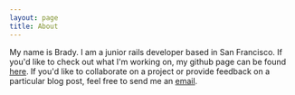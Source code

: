```yaml
---
layout: page
title: About
---
```

My name is Brady. I am a junior rails developer based in San Francisco. 
If you'd like to check out what I'm working on, my github page
can be found <a href="https://github.com/bstil22">here</a>. If you'd
like to collaborate on a project or provide feedback on a particular blog post, feel free to send
me an <a href="mailto:bstil22@gmail.com?Subject=Hello%20" target="_top">email</a>.
